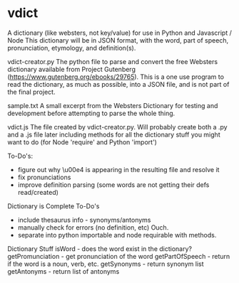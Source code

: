 # vdict
A dictionary (like websters, not key/value) for use in Python and Javascript / Node
This dictionary will be in JSON format, with the word, part of speech, pronunciation,
etymology, and definition(s).

vdict-creator.py
The python file to parse and convert the free Websters dictionary
available from Project Gutenberg (https://www.gutenberg.org/ebooks/29765).
This is a one use program to read the dictionary, as much as possible,
into a JSON file, and is not part of the final project.

sample.txt
A small excerpt from the Websters Dictionary for testing and development before attempting
to parse the whole thing.

vdict.js
The file created by vdict-creator.py. Will probably create both a .py and a .js file
later including methods for all the dictionary stuff you might want to do
(for Node 'require' and Python 'import')

To-Do's:
- figure out why \u00e4 is appearing in the resulting file and resolve it
- fix pronunciations
- improve definition parsing (some words are not getting their defs read/created)

Dictionary is Complete To-Do's
- include thesaurus info - synonyms/antonyms
- manually check for errors (no definition, etc) Ouch.
- separate into python importable and node requirable with methods.

Dictionary Stuff
isWord - does the word exist in the dictionary?
getPromunciation - get pronunciation of the word
getPartOfSpeech - return if the word is a noun, verb, etc.
getSynonyms - return synonym list
getAntonyms - return list of antonyms
